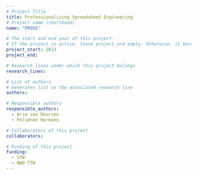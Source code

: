 ```yaml
---
# Project Title
title: Professionalizing Spreadsheet Engineering	
# Project name (shorthand)
name: "PROSE"

# The start and end year of this project.
# If the project is active, leave project_end empty. Otherwise, it becomes a past project.
project_start: 2013
project_end: 

# Research lines under which this project belongs
research_lines: 

# List of authors 
# Generates list on the associated research line
authors:

# Responsible authors
responsible_authors:
  - Arie van Deursen
  - Felienne Hermans

# Collaborators of this project
collaborators:

# Funding of this project
funding:
  - STW
  - NWO TTW	
---
```

